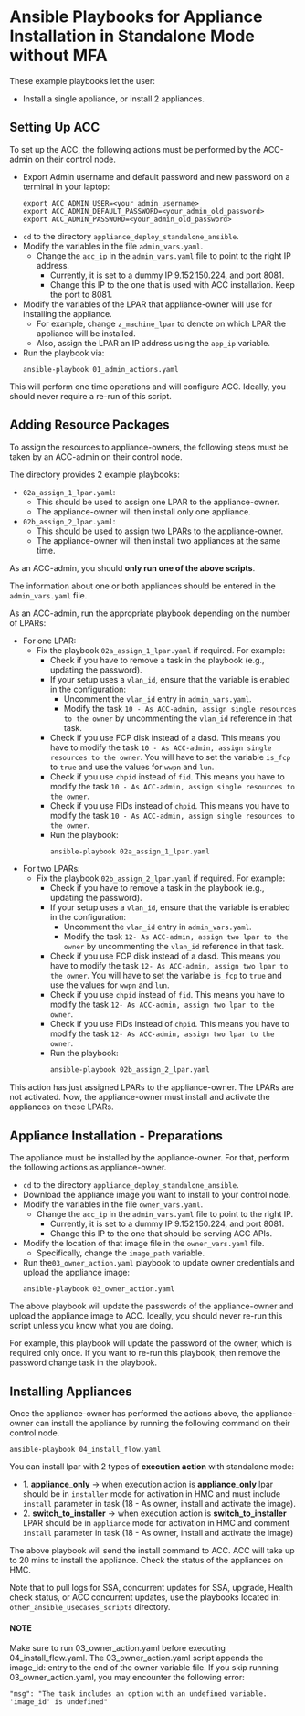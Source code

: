 # Ansible Playbooks for Appliance Installation in Standalone Mode without MFA

These example playbooks let the user:

- Install a single appliance, or install 2 appliances.

## Setting Up ACC

To set up the ACC, the following actions must be performed by the ACC-admin on
their control node.

- Export Admin username and default password and new password on a terminal in your laptop:
  ```
  export ACC_ADMIN_USER=<your_admin_username>
  export ACC_ADMIN_DEFAULT_PASSWORD=<your_admin_old_password>
  export ACC_ADMIN_PASSWORD=<your_admin_old_password>
  ```
- `cd` to the directory `appliance_deploy_standalone_ansible`.
- Modify the variables in the file `admin_vars.yaml`.
  - Change the `acc_ip` in the `admin_vars.yaml` file to point to the right IP address.
    - Currently, it is set to a dummy IP 9.152.150.224, and port 8081.
    - Change this IP to the one that is used with ACC installation. Keep the port
      to 8081.
- Modify the variables of the LPAR that appliance-owner will use for installing
  the appliance.
  - For example, change `z_machine_lpar` to denote on which LPAR the appliance
    will be installed.
  - Also, assign the LPAR an IP address using the `app_ip` variable.
- Run the playbook via:
  ```
  ansible-playbook 01_admin_actions.yaml
  ```

This will perform one time operations and will configure ACC. Ideally, you should
never require a re-run of this script.

## Adding Resource Packages

To assign the resources to appliance-owners, the following steps must be taken by
an ACC-admin on their control node.

The directory provides 2 example playbooks:

- `02a_assign_1_lpar.yaml`:
  - This should be used to assign one LPAR to the appliance-owner.
  - The appliance-owner will then install only one appliance.
- `02b_assign_2_lpar.yaml`:
  - This should be used to assign two LPARs to the appliance-owner.
  - The appliance-owner will then install two appliances at the same time.

As an ACC-admin, you should **only run one of the above scripts**.

The information about one or both appliances should be entered in the
`admin_vars.yaml` file.

As an ACC-admin, run the appropriate playbook depending on the number of LPARs:

- For one LPAR:
  - Fix the playbook `02a_assign_1_lpar.yaml` if required. For example:
    - Check if you have to remove a task in the playbook (e.g.,
      updating the password).
    - If your setup uses a `vlan_id`, ensure that the variable is enabled in the configuration:
        - Uncomment the `vlan_id` entry in `admin_vars.yaml`.
        - Modify the task `10 - As ACC-admin, assign single resources to the owner` by uncommenting the `vlan_id` reference in that task.
    - Check if you use FCP disk instead of a dasd. This means you have to
      modify the task `10 - As ACC-admin, assign single resources to the owner`.
      You will have to set the variable `is_fcp` to `true` and use the values for
      `wwpn` and `lun`.
    - Check if you use `chpid` instead of `fid`. This means you have to modify the
      task `10 - As ACC-admin, assign single resources to the owner`.
    - Check if you use FIDs instead of `chpid`. This means you have to modify the
      task `10 - As ACC-admin, assign single resources to the owner`.
    - Run the playbook:
      ```bash
      ansible-playbook 02a_assign_1_lpar.yaml
      ```
- For two LPARs:
  - Fix the playbook `02b_assign_2_lpar.yaml` if required. For example:
    - Check if you have to remove a task in the playbook (e.g.,
      updating the password).
    - If your setup uses a `vlan_id`, ensure that the variable is enabled in the configuration:
        - Uncomment the `vlan_id` entry in `admin_vars.yaml`.
        - Modify the task `12- As ACC-admin, assign two lpar to the owner` by uncommenting the `vlan_id` reference in that task.
    - Check if you use FCP disk instead of a dasd. This means you have to
      modify the task `12- As ACC-admin, assign two lpar to the owner`.
      You will have to set the variable `is_fcp` to `true` and use the values for
      `wwpn` and `lun`.
    - Check if you use `chpid` instead of `fid`. This means you have to modify the
      task `12- As ACC-admin, assign two lpar to the owner`.
    - Check if you use FIDs instead of `chpid`. This means you have to modify the
      task `12- As ACC-admin, assign two lpar to the owner`.
    - Run the playbook:
      ```bash
      ansible-playbook 02b_assign_2_lpar.yaml
      ```

This action has just assigned LPARs to the appliance-owner. The LPARs are not
activated. Now, the appliance-owner must install and activate the appliances
on these LPARs.

## Appliance Installation - Preparations

The appliance must be installed by the appliance-owner. For that, perform the
following actions as appliance-owner.

- `cd` to the directory `appliance_deploy_standalone_ansible`.
- Download the appliance image you want to install to your control node.
- Modify the variables in the file `owner_vars.yaml`.
  - Change the `acc_ip` in the `admin_vars.yaml` file to point to the right IP.
    - Currently, it is set to a dummy IP 9.152.150.224, and port 8081.
    - Change this IP to the one that should be serving ACC APIs.
- Modify the location of that image file in the `owner_vars.yaml` file.
  - Specifically, change the `image_path` variable.
- Run the`03_owner_action.yaml` playbook to update owner credentials and upload
  the appliance image:
  ```
  ansible-playbook 03_owner_action.yaml
  ```

The above playbook will update the passwords of the appliance-owner and upload the
appliance image to ACC. Ideally, you should never re-run this script unless you know what you are doing.

For example, this playbook will update the password of the owner, which is
required only once. If you want to re-run this playbook, then remove
the password change task in the playbook.

## Installing Appliances

Once the appliance-owner has performed the actions above, the appliance-owner can
install the appliance by running the following command on their control node.

```
ansible-playbook 04_install_flow.yaml
```

You can install lpar with 2 types of **execution action** with standalone mode:
  - 1️. **appliance_only** → when execution action is **appliance_only** lpar should be in `installer` mode for activation in HMC and must include `install` parameter in task (18 - As owner, install and activate the image).
  - 2️. **switch_to_installer**   → when execution action is **switch_to_installer** LPAR should be in `appliance` mode for activation in HMC and comment `install` parameter in task (18 - As owner, install and activate the image)
   
The above playbook will send the install command to ACC. ACC will take up to
20 mins to install the appliance. Check the status of the appliances on HMC.

Note that to pull logs for SSA, concurrent updates for SSA, upgrade, Health check
status, or ACC concurrent updates, use the playbooks located in:
`other_ansible_usecases_scripts` directory.

#### NOTE
Make sure to run 03_owner_action.yaml before executing 04_install_flow.yaml.
The 03_owner_action.yaml script appends the image_id: <id> entry to the end of the owner variable file.
If you skip running 03_owner_action.yaml, you may encounter the following error:

  `"msg": "The task includes an option with an undefined variable. 'image_id' is undefined"`

